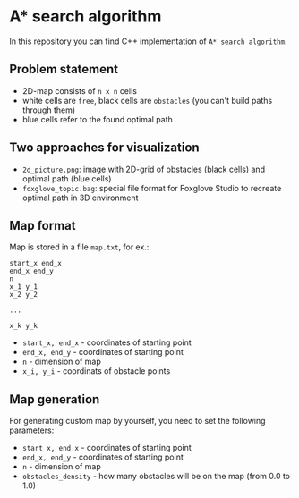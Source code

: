 # A* search algorithm

In this repository you can find C++ implementation of `A* search algorithm`.

## Problem statement
- 2D-map consists of `n x n` cells
- white cells are `free`, black cells are `obstacles` (you can't build paths through them)
- blue cells refer to the found optimal path

## Two approaches for visualization
- `2d_picture.png`: image with 2D-grid of obstacles (black cells) and optimal path (blue cells)
- `foxglove_topic.bag`: special file format for Foxglove Studio to recreate optimal path in 3D environment

## Map format
Map is stored in a file `map.txt`, for ex.:

```
start_x end_x
end_x end_y
n
x_1 y_1
x_2 y_2

...

x_k y_k
```

- `start_x, end_x` - coordinates of starting point
- `end_x, end_y` - coordinates of starting point
- `n` - dimension of map
- `x_i, y_i` - coordinats of obstacle points

## Map generation
For generating custom map by yourself, you need to set the following parameters:
- `start_x, end_x` - coordinates of starting point
- `end_x, end_y` - coordinates of starting point
- `n` - dimension of map
- `obstacles_density` - how many obstacles will be on the map (from 0.0 to 1.0)
